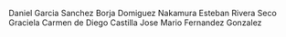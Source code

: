 Daniel Garcia Sanchez
Borja Domiguez Nakamura
Esteban Rivera Seco
Graciela Carmen de Diego Castilla
Jose Mario Fernandez Gonzalez
